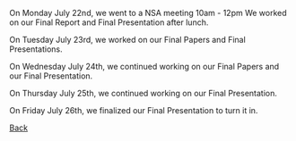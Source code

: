 On Monday July 22nd, we went to a NSA meeting 10am - 12pm
We worked on our Final Report and Final Presentation after lunch.

On Tuesday July 23rd, we worked on our Final Papers and Final Presentations.

On Wednesday July 24th, we continued working on our Final Papers and our Final Presentation.

On Thursday July 25th, we continued working on our Final Presentation.

On Friday July 26th, we finalized our Final Presentation to turn it in.

[Back](./)
